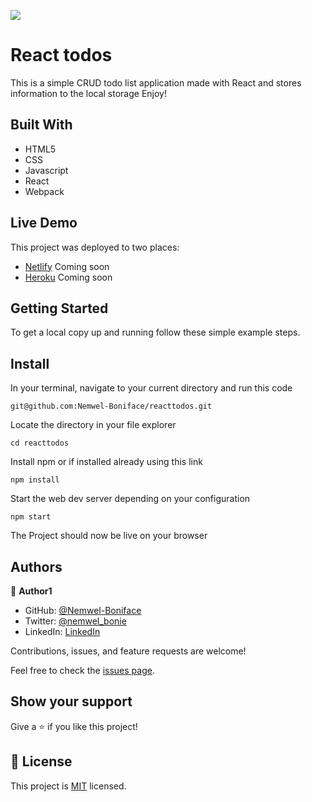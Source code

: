 ![](https://img.shields.io/badge/Microverse-blueviolet)

# React todos

This is a simple CRUD todo list application made with React and stores information to the local storage
Enjoy!

<!-- ![screenshot](./) -->

## Built With

- HTML5
- CSS
- Javascript
- React
- Webpack

## Live Demo

This project was deployed to two places:
- [Netlify]() Coming soon
- [Heroku]() Coming soon


## Getting Started

To get a local copy up and running follow these simple example steps.

## Install

In your terminal, navigate to your current directory and run this code

`git@github.com:Nemwel-Boniface/reacttodos.git`

Locate the directory in your file explorer

`cd reacttodos`

Install npm or if installed already using this link

`npm install`

Start the web dev server depending on your configuration

`npm start`

The Project should now be live on your browser

## Authors

👤 **Author1**

- GitHub: [@Nemwel-Boniface ](https://github.com/Nemwel-Boniface)
- Twitter: [@nemwel_bonie](https://twitter.com/nemwel_bonie)
- LinkedIn: [LinkedIn](https://www.linkedin.com/in/nemwel-nyandoro-aa1b2620b/)

Contributions, issues, and feature requests are welcome!

Feel free to check the [issues page](https://github.com/Nemwel-Boniface/reacttodos/issues).

## Show your support

Give a ⭐️ if you like this project!
## 📝 License

This project is [MIT](./MIT.md) licensed.